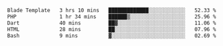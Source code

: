 <!--START_SECTION:waka-->

```txt
Blade Template   3 hrs 10 mins   █████████████░░░░░░░░░░░░   52.33 %
PHP              1 hr 34 mins    ██████▒░░░░░░░░░░░░░░░░░░   25.96 %
Dart             40 mins         ██▓░░░░░░░░░░░░░░░░░░░░░░   11.06 %
HTML             28 mins         ██░░░░░░░░░░░░░░░░░░░░░░░   07.96 %
Bash             9 mins          ▓░░░░░░░░░░░░░░░░░░░░░░░░   02.69 %
```

<!--END_SECTION:waka-->
